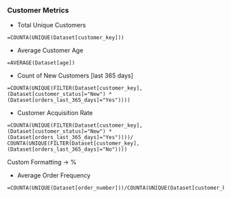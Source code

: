 ### Customer Metrics

- Total Unique Customers
```
=COUNTA(UNIQUE(Dataset[customer_key]))
```

- Average Customer Age
```
=AVERAGE(Dataset[age])
```

- Count of New Customers [last 365 days]
```
=COUNTA(UNIQUE(FILTER(Dataset[customer_key], (Dataset[customer_status]="New") * (Dataset[orders_last_365_days]="Yes"))))
```

- Customer Acquisition Rate
```
=COUNTA(UNIQUE(FILTER(Dataset[customer_key],(Dataset[customer_status]="New") * (Dataset[orders_last_365_days]="Yes"))))/
COUNTA(UNIQUE(FILTER(Dataset[customer_key],(Dataset[orders_last_365_days]="No"))))
```
Custom Formatting -> %

- Average Order Frequency
```
=COUNTA(UNIQUE(Dataset[order_number]))/COUNTA(UNIQUE(Dataset[customer_key]))
```
